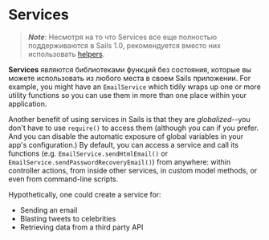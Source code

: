 # Services

> _**Note**_: Несмотря на то что Services все еще полностью поддерживаются в Sails 1.0, рекомендуется вместо них использовать [helpers](https://github.com/tvortsa/sails-docs/tree/1.0/concepts/Helpers).

**Services** являются библиотеками функций без состояния, которые вы можете использовать из любого места в своем Sails приложении.  For example, you might have an `EmailService` which tidily wraps up one or more utility functions so you can use them in more than one place within your application.

Another benefit of using services in Sails is that they are *globalized*--you don't have to use `require()` to access them (although you can if you prefer.  And you can disable the automatic exposure of global variables in your app's configuration.)   By default, you can access a service and call its functions (e.g. `EmailService.sendHtmlEmail()` or `EmailService.sendPasswordRecoveryEmail()`) from anywhere: within controller actions, from inside other services, in custom model methods, or even from command-line scripts.

Hypothetically, one could create a service for:

- Sending an email
- Blasting tweets to celebrities
- Retrieving data from a third party API

<docmeta name="displayName" value="Services">
